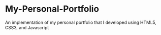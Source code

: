 # My-Personal-Portfolio
An implementation of my personal portfolio that I developed using HTML5, CSS3, and Javascript
